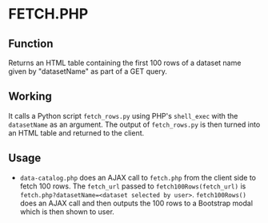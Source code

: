 # FETCH.PHP

## Function

Returns an HTML table containing the first 100 rows of a dataset name given by "datasetName" as part of a GET query.

## Working

It calls a Python script `fetch_rows.py` using PHP's `shell_exec` with the `datasetName` as an argument. The output of `fetch_rows.py` is then turned into an HTML table and returned to the client.

## Usage

- `data-catalog.php` does an AJAX call to `fetch.php` from the client side to fetch 100 rows. The `fetch_url` passed to ```fetch100Rows(fetch_url)``` is `fetch.php?datasetName=<dataset selected by user>`. ```fetch100Rows()``` does an AJAX call and then outputs the 100 rows to a Bootstrap modal which is then shown to user.